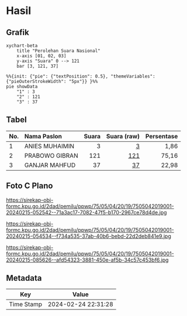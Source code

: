 # Hasil

## Grafik

```mermaid
xychart-beta
    title "Perolehan Suara Nasional"
    x-axis [01, 02, 03]
    y-axis "Suara" 0 --> 121
    bar [3, 121, 37]
```

```mermaid
%%{init: {"pie": {"textPosition": 0.5}, "themeVariables": {"pieOuterStrokeWidth": "5px"}} }%%
pie showData
    "1" : 3
    "2" : 121
    "3" : 37
```

## Tabel

| No. | Nama Paslon    | Suara | Suara (raw) | Persentase |
|:--- |:-------------- | -----:| -----------:| ----------:|
| 1   | ANIES MUHAIMIN | 3     | [3][p-1]    | 1,86       |
| 2   | PRABOWO GIBRAN | 121   | [121][p-2]  | 75,16      |
| 3   | GANJAR MAHFUD  | 37    | [37][p-3]   | 22,98      |


[p-1]: https://github.com/gigit-pemilu/pemilu-2024/blob/main/pilpres/hitung-suara/sub/75-gorontalo/sub/05-gorontalo-utara/sub/04-sumalata/sub/2019-puncak-mandiri/sub/001-tps/sub/paslon-1.txt
[p-2]: https://github.com/gigit-pemilu/pemilu-2024/blob/main/pilpres/hitung-suara/sub/75-gorontalo/sub/05-gorontalo-utara/sub/04-sumalata/sub/2019-puncak-mandiri/sub/001-tps/sub/paslon-2.txt
[p-3]: https://github.com/gigit-pemilu/pemilu-2024/blob/main/pilpres/hitung-suara/sub/75-gorontalo/sub/05-gorontalo-utara/sub/04-sumalata/sub/2019-puncak-mandiri/sub/001-tps/sub/paslon-3.txt

## Foto C Plano

https://sirekap-obj-formc.kpu.go.id/2dad/pemilu/ppwp/75/05/04/20/19/7505042019001-20240215-052542--71a3ac17-7082-47f5-b170-2967ce78d4de.jpg

https://sirekap-obj-formc.kpu.go.id/2dad/pemilu/ppwp/75/05/04/20/19/7505042019001-20240215-054534--f734a535-37ab-40b6-bebd-22d2deb841e9.jpg

https://sirekap-obj-formc.kpu.go.id/2dad/pemilu/ppwp/75/05/04/20/19/7505042019001-20240215-085626--afd54323-3881-450e-af5b-34c57c453bf6.jpg


## Metadata

| Key        | Value               |
| ---------- | ------------------- |
| Time Stamp | 2024-02-24 22:31:28 |



